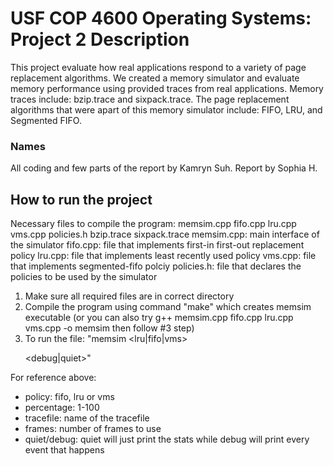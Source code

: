 # USF COP 4600 Operating Systems: Project 2 Description
This project evaluate how real applications respond to a variety of page replacement algorithms. We created a memory simulator and evaluate memory performance using provided traces from real applications. Memory traces include: bzip.trace and sixpack.trace. The page replacement algorithms that were apart of this memory simulator include: FIFO, LRU, and Segmented FIFO.

### Names
All coding and few parts of the report by Kamryn Suh.
Report by Sophia H.

## How to run the project
Necessary files to compile the program: memsim.cpp fifo.cpp lru.cpp vms.cpp policies.h bzip.trace sixpack.trace
memsim.cpp: main interface of the simulator
fifo.cpp: file that implements first-in first-out replacement policy 
lru.cpp: file that implements least recently used policy 
vms.cpp: file that implements segmented-fifo polciy 
policies.h: file that declares the policies to be used by the simulator

1. Make sure all required files are in correct directory
2. Compile the program using command "make" which creates memsim executable (or you can also try g++ memsim.cpp fifo.cpp lru.cpp vms.cpp -o memsim then follow #3 step)
3. To run the file: "memsim <tracefile> <frames> <lru|fifo|vms> <p> <debug|quiet>"

For reference above:
- policy: fifo, lru or vms 
- percentage: 1-100 
- tracefile: name of the tracefile 
- frames: number of frames to use 
- quiet/debug: quiet will just print the stats while debug will print every event that happens 
 
